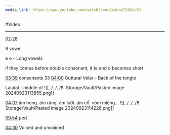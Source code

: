 ```yaml
---
media_link: https://www.youtube.com/watch?v=ev2oJunaT20&t=51
---
```

#Video

---
[02:28](https://www.youtube.com/watch?t=148&v=ev2oJunaT20)

8 vowel 

e o - Long vowels 

if they comes before double consonant, it (e and o becomes short


[03:39](https://www.youtube.com/watch?t=219&v=ev2oJunaT20)
consonants 33
[04:00](https://www.youtube.com/watch?t=240&v=ev2oJunaT20)
Guttural Velar - Back of the tongle

Lalatal - middle of 
![[../../../8. Storage/Vault/Pasted image 20240923113855.png]]



[04:07](https://www.youtube.com/watch?t=247&v=ev2oJunaT20)
âm họng. âm răng. âm lưỡi. âm cổ. vòm miệng...
![[../../../8. Storage/Vault/Pasted image 20240923114226.png]]




[09:54](https://www.youtube.com/watch?t=594&v=ev2oJunaT20)
ped

[04:30](https://www.youtube.com/watch?t=270&v=ev2oJunaT20)
Voiced and unvoiiced
